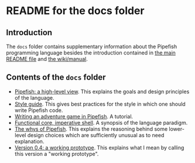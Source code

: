 # README for the docs folder

## Introduction

The `docs` folder contains supplementary information about the Pipefish programming language besides the introduction contained in [the main README file](https://github.com/tim-hardcastle/Pipefish/blob/main/README.md) and [the wiki/manual](https://github.com/tim-hardcastle/Pipefish/wiki).

## Contents of the `docs` folder

* [Pipefish: a high-level view](https://github.com/tim-hardcastle/Pipefish/blob/main/docs/-a-high-level-view.md). This explains the goals and design principles of the language.
* [Style guide](https://github.com/tim-hardcastle/Pipefish/blob/main/docs/style-guide.md). This gives best practices for the style in which one should write Pipefish code.
* [Writing an adventure game in Pipefish](https://github.com/tim-hardcastle/Pipefish/blob/main/docs/writing-an-adventure-game-in-.md). A tutorial.
* [Functional core, imperative shell](https://github.com/tim-hardcastle/Pipefish/blob/main/docs/functional-core-imperative-shell.md). A synopsis of the language paradigm.
* [The whys of Pipefish](https://github.com/tim-hardcastle/Pipefish/blob/main/docs/the-whys-of-pipefish.md). This explains the reasoning behind some lower-level design choices which are sufficiently unusual as to need explanation.
* [Version 0.4: a working prototype](https://github.com/tim-hardcastle/Pipefish/blob/main/docs/working-prototype.md). This explains what I mean by calling this version a "working prototype".
